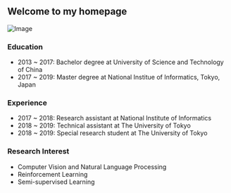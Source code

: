 ## Welcome to my homepage

![Image](photo.jpg)


### Education
- 2013 ~ 2017: Bachelor degree at University of Science and Technology of China
- 2017 ~ 2019: Master degree at National Institue of Informatics, Tokyo, Japan

### Experience
- 2017 ~ 2018: Research assistant at National Institute of Informatics
- 2018 ~ 2019: Technical assistant at The University of Tokyo
- 2018 ~ 2019: Special research student at The University of Tokyo

### Research Interest
- Computer Vision and Natural Language Processing
- Reinforcement Learning
- Semi-supervised Learning


